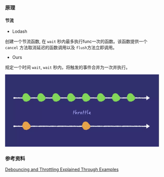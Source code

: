 ### 原理

#### 节流

- Lodash

创建一个节流函数, 在 `wait` 秒内最多执行func一次的函数。该函数提供一个 `cancel` 方法取消延迟的函数调用以及 `flush`方法立即调用。

- Ours

规定一个时间 `wait`, `wait` 秒内，将触发的事件合并为一次并执行。

![throttle](./images/throttle.png)

### 参考资料

[Debouncing and Throttling Explained Through Examples](https://css-tricks.com/debouncing-throttling-explained-examples/)
